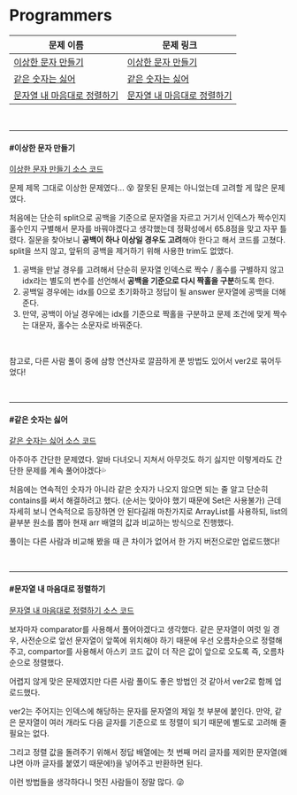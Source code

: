 # Programmers

| 문제 이름                                                   | 문제 링크                                                    |
| ----------------------------------------------------------- | ------------------------------------------------------------ |
| [이상한 문자 만들기](#이상한-문자-만들기)                   | [이상한 문자 만들기](https://programmers.co.kr/learn/courses/30/lessons/12930) |
| [같은 숫자는 싫어](#같은-숫자는-싫어)                       | [같은 숫자는 싫어](https://programmers.co.kr/learn/courses/30/lessons/12906) |
| [문자열 내 마음대로 정렬하기](#문자열-내-마음대로-정렬하기) | [문자열 내 마음대로 정렬하기](https://programmers.co.kr/learn/courses/30/lessons/12915) |

<br>

<hr>

#### #이상한 문자 만들기

[이상한 문자 만들기 소스 코드](https://github.com/hjyeon-n/Algorithm_study/tree/master/Programmers/2020.12/%EC%9D%B4%EC%83%81%ED%95%9C%20%EB%AC%B8%EC%9E%90%20%EB%A7%8C%EB%93%A4%EA%B8%B0)

문제 제목 그대로 이상한 문제였다... 😵 잘못된 문제는 아니었는데 고려할 게 많은 문제였다.

처음에는 단순히 split으로 공백을 기준으로 문자열을 자르고 거기서 인덱스가 짝수인지 홀수인지 구별해서 문자를 바꿔야겠다고 생각했는데 정확성에서 65.8점을 맞고 자꾸 틀렸다. 질문을 찾아보니 **공백이 하나 이상일 경우도 고려**해야 한다고 해서 코드를 고쳤다. split을 쓰지 않고, 앞뒤의 공백을 제거하기 위해 사용한 trim도 없앴다.

1. 공백을 만날 경우를 고려해서 단순히 문자열 인덱스로 짝수 / 홀수를 구별하지 않고 idx라는 별도의 변수를 선언해서 **공백을 기준으로 다시 짝홀을 구분**하도록 한다.
2. 공백일 경우에는 idx를 0으로 초기화하고 정답이 될 answer 문자열에 공백을 더해준다.
3. 만약, 공백이 아닐 경우에는 idx를 기준으로 짝홀을 구분하고 문제 조건에 맞게 짝수는 대문자, 홀수는 소문자로 바꿔준다.

<br>

참고로, 다른 사람 풀이 중에 삼항 연산자로 깔끔하게 푼 방법도 있어서 ver2로 묶어두었다!

<br>

<hr>

#### #같은 숫자는 싫어

[같은 숫자는 싫어 소스 코드](https://github.com/hjyeon-n/Algorithm_study/blob/master/Programmers/2020.12/%EA%B0%99%EC%9D%80%20%EC%88%AB%EC%9E%90%EB%8A%94%20%EC%8B%AB%EC%96%B4.java)

아주아주 간단한 문제였다. 알바 다녀오니 지쳐서 아무것도 하기 싫지만 이렇게라도 간단한 문제를 계속 풀어야겠다💦

처음에는 연속적인 숫자가 아니라 같은 숫자가 나오지 않으면 되는 줄 알고 단순히 contains를 써서 해결하려고 했다. (순서는 맞아야 했기 때문에 Set은 사용불가) 근데 자세히 보니 연속적으로 등장하면 안 된다길래 마찬가지로 ArrayList를 사용하되, list의 끝부분 원소를 뽑아 현재 arr 배열의 값과 비교하는 방식으로 진행했다.

풀이는 다른 사람과 비교해 봤을 때 큰 차이가 없어서 한 가지 버전으로만 업로드했다!

<br>

<hr>

#### #문자열 내 마음대로 정렬하기

[문자열 내 마음대로 정렬하기 소스 코드](https://github.com/hjyeon-n/Algorithm_study/tree/master/Programmers/2020.12/%EB%AC%B8%EC%9E%90%EC%97%B4%20%EB%82%B4%20%EB%A7%88%EC%9D%8C%EB%8C%80%EB%A1%9C%20%EC%A0%95%EB%A0%AC%ED%95%98%EA%B8%B0)

보자마자 comparator를 사용해서 풀어야겠다고 생각했다. 같은 문자열이 여럿 일 경우, 사전순으로 앞선 문자열이 앞쪽에 위치해야 하기 때문에 우선 오름차순으로 정렬해 주고, compartor를 사용해서 아스키 코드 값이 더 작은 값이 앞으로 오도록 즉, 오름차순으로 정렬했다.

어렵지 않게 맞은 문제였지만 다른 사람 풀이도 좋은 방법인 것 같아서 ver2로 함께 업로드했다.

ver2는 주어지는 인덱스에 해당하는 문자를 문자열의 제일 첫 부분에 붙인다. 만약, 같은 문자열이 여러 개라도 다음 글자를 기준으로 또 정렬이 되기 때문에 별도로 고려해 줄 필요는 없다. 

그리고 정렬 값을 돌려주기 위해서 정답 배열에는 첫 번째 머리 글자를 제외한 문자열(왜냐면 아까 글자를 붙였기 때문에!)을 넣어주고 반환하면 된다.

이런 방법들을 생각하다니 멋진 사람들이 정말 많다. 😜